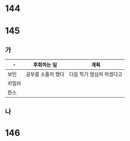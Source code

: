 # 144
# 145
## 가
| -   | 후회하는 일     | 계획             |
| --- | ---------- | -------------- |
| 보민  | 공부를 소홀히 했다 | 다음 학기 열심히 하겠다고 |
| 카밀라 |            |                |
| 한스  |            |                |
## 나
# 146